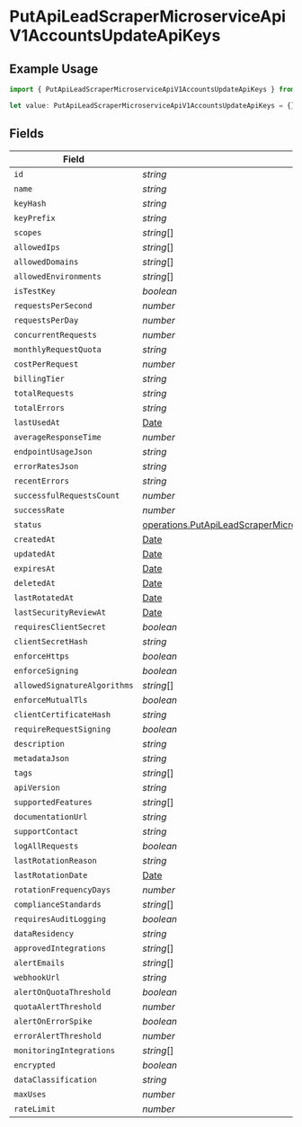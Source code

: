 # PutApiLeadScraperMicroserviceApiV1AccountsUpdateApiKeys

## Example Usage

```typescript
import { PutApiLeadScraperMicroserviceApiV1AccountsUpdateApiKeys } from "oppulence-backend-sdk/models/operations";

let value: PutApiLeadScraperMicroserviceApiV1AccountsUpdateApiKeys = {};
```

## Fields

| Field                                                                                                                                                                                                      | Type                                                                                                                                                                                                       | Required                                                                                                                                                                                                   | Description                                                                                                                                                                                                |
| ---------------------------------------------------------------------------------------------------------------------------------------------------------------------------------------------------------- | ---------------------------------------------------------------------------------------------------------------------------------------------------------------------------------------------------------- | ---------------------------------------------------------------------------------------------------------------------------------------------------------------------------------------------------------- | ---------------------------------------------------------------------------------------------------------------------------------------------------------------------------------------------------------- |
| `id`                                                                                                                                                                                                       | *string*                                                                                                                                                                                                   | :heavy_minus_sign:                                                                                                                                                                                         | N/A                                                                                                                                                                                                        |
| `name`                                                                                                                                                                                                     | *string*                                                                                                                                                                                                   | :heavy_minus_sign:                                                                                                                                                                                         | N/A                                                                                                                                                                                                        |
| `keyHash`                                                                                                                                                                                                  | *string*                                                                                                                                                                                                   | :heavy_minus_sign:                                                                                                                                                                                         | N/A                                                                                                                                                                                                        |
| `keyPrefix`                                                                                                                                                                                                | *string*                                                                                                                                                                                                   | :heavy_minus_sign:                                                                                                                                                                                         | N/A                                                                                                                                                                                                        |
| `scopes`                                                                                                                                                                                                   | *string*[]                                                                                                                                                                                                 | :heavy_minus_sign:                                                                                                                                                                                         | N/A                                                                                                                                                                                                        |
| `allowedIps`                                                                                                                                                                                               | *string*[]                                                                                                                                                                                                 | :heavy_minus_sign:                                                                                                                                                                                         | N/A                                                                                                                                                                                                        |
| `allowedDomains`                                                                                                                                                                                           | *string*[]                                                                                                                                                                                                 | :heavy_minus_sign:                                                                                                                                                                                         | N/A                                                                                                                                                                                                        |
| `allowedEnvironments`                                                                                                                                                                                      | *string*[]                                                                                                                                                                                                 | :heavy_minus_sign:                                                                                                                                                                                         | N/A                                                                                                                                                                                                        |
| `isTestKey`                                                                                                                                                                                                | *boolean*                                                                                                                                                                                                  | :heavy_minus_sign:                                                                                                                                                                                         | N/A                                                                                                                                                                                                        |
| `requestsPerSecond`                                                                                                                                                                                        | *number*                                                                                                                                                                                                   | :heavy_minus_sign:                                                                                                                                                                                         | N/A                                                                                                                                                                                                        |
| `requestsPerDay`                                                                                                                                                                                           | *number*                                                                                                                                                                                                   | :heavy_minus_sign:                                                                                                                                                                                         | N/A                                                                                                                                                                                                        |
| `concurrentRequests`                                                                                                                                                                                       | *number*                                                                                                                                                                                                   | :heavy_minus_sign:                                                                                                                                                                                         | N/A                                                                                                                                                                                                        |
| `monthlyRequestQuota`                                                                                                                                                                                      | *string*                                                                                                                                                                                                   | :heavy_minus_sign:                                                                                                                                                                                         | N/A                                                                                                                                                                                                        |
| `costPerRequest`                                                                                                                                                                                           | *number*                                                                                                                                                                                                   | :heavy_minus_sign:                                                                                                                                                                                         | N/A                                                                                                                                                                                                        |
| `billingTier`                                                                                                                                                                                              | *string*                                                                                                                                                                                                   | :heavy_minus_sign:                                                                                                                                                                                         | N/A                                                                                                                                                                                                        |
| `totalRequests`                                                                                                                                                                                            | *string*                                                                                                                                                                                                   | :heavy_minus_sign:                                                                                                                                                                                         | N/A                                                                                                                                                                                                        |
| `totalErrors`                                                                                                                                                                                              | *string*                                                                                                                                                                                                   | :heavy_minus_sign:                                                                                                                                                                                         | N/A                                                                                                                                                                                                        |
| `lastUsedAt`                                                                                                                                                                                               | [Date](https://developer.mozilla.org/en-US/docs/Web/JavaScript/Reference/Global_Objects/Date)                                                                                                              | :heavy_minus_sign:                                                                                                                                                                                         | N/A                                                                                                                                                                                                        |
| `averageResponseTime`                                                                                                                                                                                      | *number*                                                                                                                                                                                                   | :heavy_minus_sign:                                                                                                                                                                                         | N/A                                                                                                                                                                                                        |
| `endpointUsageJson`                                                                                                                                                                                        | *string*                                                                                                                                                                                                   | :heavy_minus_sign:                                                                                                                                                                                         | N/A                                                                                                                                                                                                        |
| `errorRatesJson`                                                                                                                                                                                           | *string*                                                                                                                                                                                                   | :heavy_minus_sign:                                                                                                                                                                                         | N/A                                                                                                                                                                                                        |
| `recentErrors`                                                                                                                                                                                             | *string*                                                                                                                                                                                                   | :heavy_minus_sign:                                                                                                                                                                                         | N/A                                                                                                                                                                                                        |
| `successfulRequestsCount`                                                                                                                                                                                  | *number*                                                                                                                                                                                                   | :heavy_minus_sign:                                                                                                                                                                                         | N/A                                                                                                                                                                                                        |
| `successRate`                                                                                                                                                                                              | *number*                                                                                                                                                                                                   | :heavy_minus_sign:                                                                                                                                                                                         | N/A                                                                                                                                                                                                        |
| `status`                                                                                                                                                                                                   | [operations.PutApiLeadScraperMicroserviceApiV1AccountsUpdateAccountsRequestRequestBodyStatus](../../models/operations/putapileadscrapermicroserviceapiv1accountsupdateaccountsrequestrequestbodystatus.md) | :heavy_minus_sign:                                                                                                                                                                                         | N/A                                                                                                                                                                                                        |
| `createdAt`                                                                                                                                                                                                | [Date](https://developer.mozilla.org/en-US/docs/Web/JavaScript/Reference/Global_Objects/Date)                                                                                                              | :heavy_minus_sign:                                                                                                                                                                                         | N/A                                                                                                                                                                                                        |
| `updatedAt`                                                                                                                                                                                                | [Date](https://developer.mozilla.org/en-US/docs/Web/JavaScript/Reference/Global_Objects/Date)                                                                                                              | :heavy_minus_sign:                                                                                                                                                                                         | N/A                                                                                                                                                                                                        |
| `expiresAt`                                                                                                                                                                                                | [Date](https://developer.mozilla.org/en-US/docs/Web/JavaScript/Reference/Global_Objects/Date)                                                                                                              | :heavy_minus_sign:                                                                                                                                                                                         | N/A                                                                                                                                                                                                        |
| `deletedAt`                                                                                                                                                                                                | [Date](https://developer.mozilla.org/en-US/docs/Web/JavaScript/Reference/Global_Objects/Date)                                                                                                              | :heavy_minus_sign:                                                                                                                                                                                         | N/A                                                                                                                                                                                                        |
| `lastRotatedAt`                                                                                                                                                                                            | [Date](https://developer.mozilla.org/en-US/docs/Web/JavaScript/Reference/Global_Objects/Date)                                                                                                              | :heavy_minus_sign:                                                                                                                                                                                         | N/A                                                                                                                                                                                                        |
| `lastSecurityReviewAt`                                                                                                                                                                                     | [Date](https://developer.mozilla.org/en-US/docs/Web/JavaScript/Reference/Global_Objects/Date)                                                                                                              | :heavy_minus_sign:                                                                                                                                                                                         | N/A                                                                                                                                                                                                        |
| `requiresClientSecret`                                                                                                                                                                                     | *boolean*                                                                                                                                                                                                  | :heavy_minus_sign:                                                                                                                                                                                         | N/A                                                                                                                                                                                                        |
| `clientSecretHash`                                                                                                                                                                                         | *string*                                                                                                                                                                                                   | :heavy_minus_sign:                                                                                                                                                                                         | N/A                                                                                                                                                                                                        |
| `enforceHttps`                                                                                                                                                                                             | *boolean*                                                                                                                                                                                                  | :heavy_minus_sign:                                                                                                                                                                                         | N/A                                                                                                                                                                                                        |
| `enforceSigning`                                                                                                                                                                                           | *boolean*                                                                                                                                                                                                  | :heavy_minus_sign:                                                                                                                                                                                         | N/A                                                                                                                                                                                                        |
| `allowedSignatureAlgorithms`                                                                                                                                                                               | *string*[]                                                                                                                                                                                                 | :heavy_minus_sign:                                                                                                                                                                                         | N/A                                                                                                                                                                                                        |
| `enforceMutualTls`                                                                                                                                                                                         | *boolean*                                                                                                                                                                                                  | :heavy_minus_sign:                                                                                                                                                                                         | N/A                                                                                                                                                                                                        |
| `clientCertificateHash`                                                                                                                                                                                    | *string*                                                                                                                                                                                                   | :heavy_minus_sign:                                                                                                                                                                                         | N/A                                                                                                                                                                                                        |
| `requireRequestSigning`                                                                                                                                                                                    | *boolean*                                                                                                                                                                                                  | :heavy_minus_sign:                                                                                                                                                                                         | N/A                                                                                                                                                                                                        |
| `description`                                                                                                                                                                                              | *string*                                                                                                                                                                                                   | :heavy_minus_sign:                                                                                                                                                                                         | N/A                                                                                                                                                                                                        |
| `metadataJson`                                                                                                                                                                                             | *string*                                                                                                                                                                                                   | :heavy_minus_sign:                                                                                                                                                                                         | N/A                                                                                                                                                                                                        |
| `tags`                                                                                                                                                                                                     | *string*[]                                                                                                                                                                                                 | :heavy_minus_sign:                                                                                                                                                                                         | N/A                                                                                                                                                                                                        |
| `apiVersion`                                                                                                                                                                                               | *string*                                                                                                                                                                                                   | :heavy_minus_sign:                                                                                                                                                                                         | N/A                                                                                                                                                                                                        |
| `supportedFeatures`                                                                                                                                                                                        | *string*[]                                                                                                                                                                                                 | :heavy_minus_sign:                                                                                                                                                                                         | N/A                                                                                                                                                                                                        |
| `documentationUrl`                                                                                                                                                                                         | *string*                                                                                                                                                                                                   | :heavy_minus_sign:                                                                                                                                                                                         | N/A                                                                                                                                                                                                        |
| `supportContact`                                                                                                                                                                                           | *string*                                                                                                                                                                                                   | :heavy_minus_sign:                                                                                                                                                                                         | N/A                                                                                                                                                                                                        |
| `logAllRequests`                                                                                                                                                                                           | *boolean*                                                                                                                                                                                                  | :heavy_minus_sign:                                                                                                                                                                                         | N/A                                                                                                                                                                                                        |
| `lastRotationReason`                                                                                                                                                                                       | *string*                                                                                                                                                                                                   | :heavy_minus_sign:                                                                                                                                                                                         | N/A                                                                                                                                                                                                        |
| `lastRotationDate`                                                                                                                                                                                         | [Date](https://developer.mozilla.org/en-US/docs/Web/JavaScript/Reference/Global_Objects/Date)                                                                                                              | :heavy_minus_sign:                                                                                                                                                                                         | N/A                                                                                                                                                                                                        |
| `rotationFrequencyDays`                                                                                                                                                                                    | *number*                                                                                                                                                                                                   | :heavy_minus_sign:                                                                                                                                                                                         | N/A                                                                                                                                                                                                        |
| `complianceStandards`                                                                                                                                                                                      | *string*[]                                                                                                                                                                                                 | :heavy_minus_sign:                                                                                                                                                                                         | N/A                                                                                                                                                                                                        |
| `requiresAuditLogging`                                                                                                                                                                                     | *boolean*                                                                                                                                                                                                  | :heavy_minus_sign:                                                                                                                                                                                         | N/A                                                                                                                                                                                                        |
| `dataResidency`                                                                                                                                                                                            | *string*                                                                                                                                                                                                   | :heavy_minus_sign:                                                                                                                                                                                         | N/A                                                                                                                                                                                                        |
| `approvedIntegrations`                                                                                                                                                                                     | *string*[]                                                                                                                                                                                                 | :heavy_minus_sign:                                                                                                                                                                                         | N/A                                                                                                                                                                                                        |
| `alertEmails`                                                                                                                                                                                              | *string*[]                                                                                                                                                                                                 | :heavy_minus_sign:                                                                                                                                                                                         | N/A                                                                                                                                                                                                        |
| `webhookUrl`                                                                                                                                                                                               | *string*                                                                                                                                                                                                   | :heavy_minus_sign:                                                                                                                                                                                         | N/A                                                                                                                                                                                                        |
| `alertOnQuotaThreshold`                                                                                                                                                                                    | *boolean*                                                                                                                                                                                                  | :heavy_minus_sign:                                                                                                                                                                                         | N/A                                                                                                                                                                                                        |
| `quotaAlertThreshold`                                                                                                                                                                                      | *number*                                                                                                                                                                                                   | :heavy_minus_sign:                                                                                                                                                                                         | N/A                                                                                                                                                                                                        |
| `alertOnErrorSpike`                                                                                                                                                                                        | *boolean*                                                                                                                                                                                                  | :heavy_minus_sign:                                                                                                                                                                                         | N/A                                                                                                                                                                                                        |
| `errorAlertThreshold`                                                                                                                                                                                      | *number*                                                                                                                                                                                                   | :heavy_minus_sign:                                                                                                                                                                                         | N/A                                                                                                                                                                                                        |
| `monitoringIntegrations`                                                                                                                                                                                   | *string*[]                                                                                                                                                                                                 | :heavy_minus_sign:                                                                                                                                                                                         | N/A                                                                                                                                                                                                        |
| `encrypted`                                                                                                                                                                                                | *boolean*                                                                                                                                                                                                  | :heavy_minus_sign:                                                                                                                                                                                         | N/A                                                                                                                                                                                                        |
| `dataClassification`                                                                                                                                                                                       | *string*                                                                                                                                                                                                   | :heavy_minus_sign:                                                                                                                                                                                         | N/A                                                                                                                                                                                                        |
| `maxUses`                                                                                                                                                                                                  | *number*                                                                                                                                                                                                   | :heavy_minus_sign:                                                                                                                                                                                         | N/A                                                                                                                                                                                                        |
| `rateLimit`                                                                                                                                                                                                | *number*                                                                                                                                                                                                   | :heavy_minus_sign:                                                                                                                                                                                         | N/A                                                                                                                                                                                                        |